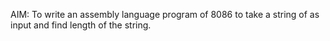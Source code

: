 AIM: To write an assembly language program of 8086 to take a string of as input and find length of the string.
